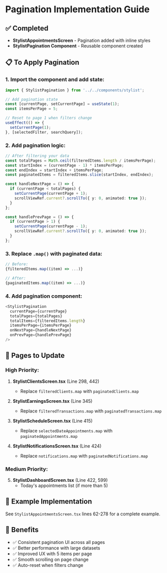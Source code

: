 # Pagination Implementation Guide

## ✅ Completed
- **StylistAppointmentsScreen** - Pagination added with inline styles
- **StylistPagination Component** - Reusable component created

## 📋 To Apply Pagination

### 1. Import the component and add state:
```typescript
import { StylistPagination } from '../../components/stylist';

// Add pagination state
const [currentPage, setCurrentPage] = useState(1);
const itemsPerPage = 5;

// Reset to page 1 when filters change
useEffect(() => {
  setCurrentPage(1);
}, [selectedFilter, searchQuery]);
```

### 2. Add pagination logic:
```typescript
// After filtering your data
const totalPages = Math.ceil(filteredItems.length / itemsPerPage);
const startIndex = (currentPage - 1) * itemsPerPage;
const endIndex = startIndex + itemsPerPage;
const paginatedItems = filteredItems.slice(startIndex, endIndex);

const handleNextPage = () => {
  if (currentPage < totalPages) {
    setCurrentPage(currentPage + 1);
    scrollViewRef.current?.scrollTo({ y: 0, animated: true });
  }
};

const handlePrevPage = () => {
  if (currentPage > 1) {
    setCurrentPage(currentPage - 1);
    scrollViewRef.current?.scrollTo({ y: 0, animated: true });
  }
};
```

### 3. Replace `.map()` with paginated data:
```typescript
// Before:
{filteredItems.map((item) => ...)}

// After:
{paginatedItems.map((item) => ...)}
```

### 4. Add pagination component:
```typescript
<StylistPagination
  currentPage={currentPage}
  totalPages={totalPages}
  totalItems={filteredItems.length}
  itemsPerPage={itemsPerPage}
  onNextPage={handleNextPage}
  onPrevPage={handlePrevPage}
/>
```

## 🎯 Pages to Update

### High Priority:
1. **StylistClientsScreen.tsx** (Line 298, 442)
   - Replace `filteredClients.map` with `paginatedClients.map`
   
2. **StylistEarningsScreen.tsx** (Line 345)
   - Replace `filteredTransactions.map` with `paginatedTransactions.map`
   
3. **StylistScheduleScreen.tsx** (Line 415)
   - Replace `selectedDateAppointments.map` with `paginatedAppointments.map`
   
4. **StylistNotificationsScreen.tsx** (Line 424)
   - Replace `notifications.map` with `paginatedNotifications.map`

### Medium Priority:
5. **StylistDashboardScreen.tsx** (Line 422, 599)
   - Today's appointments list (if more than 5)

## 📝 Example Implementation

See `StylistAppointmentsScreen.tsx` lines 62-278 for a complete example.

## 🎨 Benefits
- ✅ Consistent pagination UI across all pages
- ✅ Better performance with large datasets
- ✅ Improved UX with 5 items per page
- ✅ Smooth scrolling on page change
- ✅ Auto-reset when filters change
